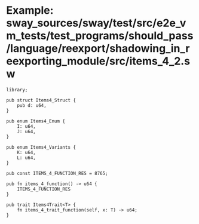 # Example: sway_sources/sway/test/src/e2e_vm_tests/test_programs/should_pass/language/reexport/shadowing_in_reexporting_module/src/items_4_2.sw

```sway
library;

pub struct Items4_Struct {
    pub d: u64,
}

pub enum Items4_Enum {
    I: u64,
    J: u64,
}

pub enum Items4_Variants {
    K: u64,
    L: u64,
}

pub const ITEMS_4_FUNCTION_RES = 8765;

pub fn items_4_function() -> u64 {
    ITEMS_4_FUNCTION_RES
}

pub trait Items4Trait<T> {
    fn items_4_trait_function(self, x: T) -> u64;
}

```
